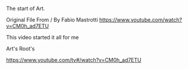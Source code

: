 The start of Art.

 Original File From / By Fabio Mastrotti 
https://www.youtube.com/watch?v=CM0h_ad7ETU

This video started it all for me

Art's Root's

https://www.youtube.com/tv#/watch?v=CM0h_ad7ETU

